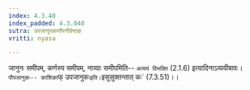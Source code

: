 ```yaml
---
index: 4.3.40
index_padded: 4.3.040
sutra: उपजानूपकर्णोपनीवेष्ठक्
vritti: nyasa

---
```

जानुनः समीपम्, कर्णस्य समीपम्, नाव्याः समीपमिति-- `अव्ययं विभक्ति` (2.1.6) इत्यादिनाऽव्ययीबावः। `पौपजानुकः-- काशिका`फ् उपजानुकः` इति। `इसुसुक्तन्तात् कः` (7.3.51)।।
